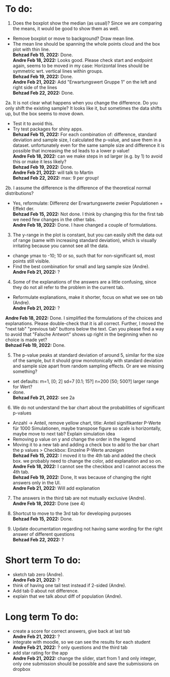 
# To do:

1.  Does the boxplot show the median (as usual)? Since we are comparing the means, it would be good to show them as well.  
- Remove boxplot or move to background? Draw mean line.  
- The mean line should be spanning the whole points cloud and the box plot with thin line.  
**Behzad Feb 15, 2022:** Done.  
**Andre Feb 18, 2022:** Looks good. Please check start and endpoint again, seems to be moved in my case: Horizontal lines should be symmetric wrt. vertical lines within groups.  
**Behzad Feb 19, 2022:** Done.  
**Andre Feb 21, 2022:**  Add "Erwartungswert Gruppe 1" on the left and right side of the lines  
**Behzad Feb 22, 2022:** Done.  

2a. It is not clear what happens when you change the difference. Do you only shift the existing sample? It looks like it, but sometimes the data shifts up, but the box seems to move down.  
- Test it to avoid this.  
- Try test packages for shiny apps.  
**Behzad Feb 15, 2022:** For each combination of: difference, standard deviation and sample size, I calculated the p-value, and save them in a dataset. unfortunately even for the same sample size and difference it is possible that increasing the sd leads to a lower p value!  
**Andre Feb 18, 2022:**  can we make steps in sd larger (e.g. by 1) to avoid  this or make it less likely?  
**Behzad Feb 19, 2022:** Done.  
**Andre Feb 21, 2022:**  will talk to Martin  
**Behzad Feb 22, 2022:** max: 9 per group!  

2b. I assume the difference is the difference of the theoretical normal distributions?  
- Yes, reformulate: Differenz der Erwartungswerte zweier Populationen + Effekt der.  
**Behzad Feb 15, 2022:** Not done. I think by changing this for the first tab we need few changes in the other tabs.  
**Andre Feb 18, 2022:**  Done. I have changed a couple of formulations.  
 
3.  The y-range in the plot is constant, but you can easily shift the data out of range (same with increasing standard deviation), which is visually irritating because you cannot see all the data.  
- change ymax to -10; 10 or so, such that for non-significant sd, most points still visible.  
- Find the best combination for small and larg sample size (Andre).  
**Andre Feb 21, 2022:**  ?  

4.  Some of the explanations of the answers are a little confusing, since they do not all refer to the problem in the current tab.   
- Reformulate explanations, make it shorter, focus on what we see on tab (Andre).  
**Andre Feb 21, 2022:**  ?  

**Andre Feb 18, 2022:** Done. I simplified the formulations of the choices and explanations. Please double-check that it is all correct. Further, I moved the "next tab" "previous tab" buttons below the text. Can you please find a way to avoid that "Falsche Antwort" shows up right in the beginning when no choice is made yet?  
**Behzad Feb 19, 2022:** Done.  

5.  The p-value peaks at standard deviation of around 5, similar for the size of the sample, but it should grow monotonically with standard deviation and sample size apart from random sampling effects. Or are we missing something?  
- set defaults: m=1, [0; 2] sd=7 [0.1; 15?] n=200 [50; 500?] larger range for Wert?  
- done.  
**Behzad Feb 21, 2022:**  see 2a  

6.  We do not understand the bar chart about the probabilities of significant p-values  
- Anzahl -> Anteil, remove yellow chart, title: Anteil signifikanter P-Werte für 1000 Simulationen, maybe transpose figure so scale is horizontally, maybe move to next tab? Explain simulation idea  
- Removing p value on y and change the order in the legend  
- Moving it to a new tab and adding a check box to add to the bar chart the p values > Checkbox: Einzelne P-Werte anzeigen  
**Behzad Feb 15, 2022:** I moved it to the 4th tab and added the check box. we probably need to change the color, add explanation and so on.  
**Andre Feb 18, 2022:** I cannot see the checkbox and I cannot access the 4th tab.  
**Behzad Feb 19, 2022:** Done, It was because of changing the right answers only in the UI.  
**Andre Feb 21, 2022:** Will add explanation  

7.  The answers in the third tab are not mutually exclusive (Andre).  
**Andre Feb 18, 2022:**  Done (see 4)  

8.  Shortcut to move to the 3rd tab for developing purposes  
**Behzad Feb 15, 2022:** Done.  

9. Update documentation regarding not having same wording for the right answer of different questions  
**Behzad Feb 22, 2022:** ?  

# Short term To do:

-	sketch tab zero (Andre).  
**Andre Feb 21, 2022:**  ?  
-	think of having one tail test instead if 2-sided (Andre).  
-	Add tab 0 about not difference.  
-	explain that we talk about diff of population (Andre).  
 
# Long term To do:

-	create a score for correct answers, give back at last tab  
**Andre Feb 21, 2022:**  ?  
-	integrate with moodle, so we can see the results for each student  
**Andre Feb 21, 2022:**  ?  only questions and the third tab  
-	add star rating for the app  
**Andre Feb 21, 2022:**  change the slider, start from 1 and only integer, only one submission should be possible and save the submissions on dropbox    
